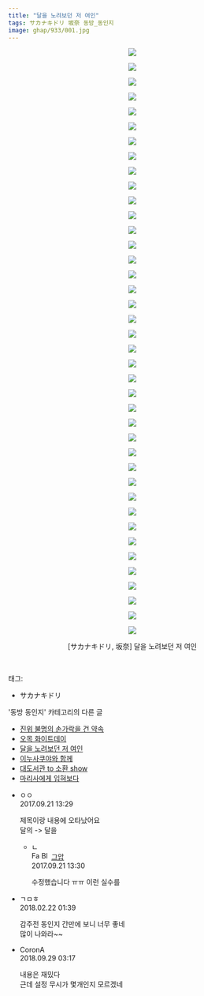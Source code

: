 ```yaml
---
title: "달을 노려보던 저 여인"
tags: サカナキドリ 坂奈 동방_동인지
image: ghap/933/001.jpg
---
```

<div class="article">
<p style="text-align: center; clear: none; float: none;"><img src="{{ site.nasurl }}/ghap/933/001.jpg"/></p>
<p style="text-align: center; clear: none; float: none;"><img src="{{ site.nasurl }}/ghap/933/002.jpg"/></p>
<p style="text-align: center; clear: none; float: none;"><img src="{{ site.nasurl }}/ghap/933/003.jpg"/></p>
<p style="text-align: center; clear: none; float: none;"><img src="{{ site.nasurl }}/ghap/933/004.jpg"/></p>
<p style="text-align: center; clear: none; float: none;"><img src="{{ site.nasurl }}/ghap/933/005.jpg"/></p>
<p style="text-align: center; clear: none; float: none;"><img src="{{ site.nasurl }}/ghap/933/006.jpg"/></p>
<p style="text-align: center; clear: none; float: none;"><img src="{{ site.nasurl }}/ghap/933/007.jpg"/></p>
<p style="text-align: center; clear: none; float: none;"><img src="{{ site.nasurl }}/ghap/933/008.jpg"/></p>
<p style="text-align: center; clear: none; float: none;"><img src="{{ site.nasurl }}/ghap/933/009.jpg"/></p>
<p style="text-align: center; clear: none; float: none;"><img src="{{ site.nasurl }}/ghap/933/010.jpg"/></p>
<p style="text-align: center; clear: none; float: none;"><img src="{{ site.nasurl }}/ghap/933/011.jpg"/></p>
<p style="text-align: center; clear: none; float: none;"><img src="{{ site.nasurl }}/ghap/933/012.jpg"/></p>
<p style="text-align: center; clear: none; float: none;"><img src="{{ site.nasurl }}/ghap/933/013.jpg"/></p>
<p style="text-align: center; clear: none; float: none;"><img src="{{ site.nasurl }}/ghap/933/014.jpg"/></p>
<p style="text-align: center; clear: none; float: none;"><img src="{{ site.nasurl }}/ghap/933/015.jpg"/></p>
<p style="text-align: center; clear: none; float: none;"><img src="{{ site.nasurl }}/ghap/933/016.jpg"/></p>
<p style="text-align: center; clear: none; float: none;"><img src="{{ site.nasurl }}/ghap/933/017.jpg"/></p>
<p style="text-align: center; clear: none; float: none;"><img src="{{ site.nasurl }}/ghap/933/018.jpg"/></p>
<p style="text-align: center; clear: none; float: none;"><img src="{{ site.nasurl }}/ghap/933/019.jpg"/></p>
<p style="text-align: center; clear: none; float: none;"><img src="{{ site.nasurl }}/ghap/933/020.jpg"/></p>
<p style="text-align: center; clear: none; float: none;"><img src="{{ site.nasurl }}/ghap/933/021.jpg"/></p>
<p style="text-align: center; clear: none; float: none;"><img src="{{ site.nasurl }}/ghap/933/022.jpg"/></p>
<p style="text-align: center; clear: none; float: none;"><img src="{{ site.nasurl }}/ghap/933/023.jpg"/></p>
<p style="text-align: center; clear: none; float: none;"><img src="{{ site.nasurl }}/ghap/933/024.jpg"/></p>
<p style="text-align: center; clear: none; float: none;"><img src="{{ site.nasurl }}/ghap/933/025.jpg"/></p>
<p style="text-align: center; clear: none; float: none;"><img src="{{ site.nasurl }}/ghap/933/026.jpg"/></p>
<p style="text-align: center; clear: none; float: none;"><img src="{{ site.nasurl }}/ghap/933/027.jpg"/></p>
<p style="text-align: center; clear: none; float: none;"><img src="{{ site.nasurl }}/ghap/933/028.jpg"/></p>
<p style="text-align: center; clear: none; float: none;"><img src="{{ site.nasurl }}/ghap/933/029.jpg"/></p>
<p style="text-align: center; clear: none; float: none;"><img src="{{ site.nasurl }}/ghap/933/030.jpg"/></p>
<p style="text-align: center; clear: none; float: none;"><img src="{{ site.nasurl }}/ghap/933/031.jpg"/></p>
<p style="text-align: center; clear: none; float: none;"><img src="{{ site.nasurl }}/ghap/933/032.jpg"/></p>
<p style="text-align: center; clear: none; float: none;"><img src="{{ site.nasurl }}/ghap/933/033.jpg"/></p>
<p style="text-align: center; clear: none; float: none;"><img src="{{ site.nasurl }}/ghap/933/034.jpg"/></p>
<p style="text-align: center; clear: none; float: none;"><img src="{{ site.nasurl }}/ghap/933/035.jpg"/></p>
<p style="text-align: center; clear: none; float: none;"><img src="{{ site.nasurl }}/ghap/933/036.jpg"/></p>
<p style="text-align: center; clear: none; float: none;"><img src="{{ site.nasurl }}/ghap/933/037.jpg"/></p>
<p style="text-align: center; clear: none; float: none;"><img src="{{ site.nasurl }}/ghap/933/038.jpg"/></p>
<p style="text-align: center; clear: none; float: none;"><img src="{{ site.nasurl }}/ghap/933/039.jpg"/></p>
<p style="text-align: center; clear: none; float: none;"><img src="{{ site.nasurl }}/ghap/933/040.jpg"/></p>
<p style="text-align: center; clear: none; float: none;">[サカナキドリ, 坂奈] 달을 노려보던 저 여인</p>
<p><br/></p>
</div><div class="tagTrail">
<p>태그: </p>
<ul>
<li>サカナキドリ</li>
</ul>
</div><div class="another">
<p>'동방 동인지' 카테고리의 다른 글</p>
<ul>
<li><a href="/2016-07-19-ghap_935">진위 불명의 손가락을 건 약속</a></li>
<li><a href="/2016-07-19-ghap_934">오목 화이트데이</a></li>
<li><a href="/2016-07-19-ghap_933">달을 노려보던 저 여인</a></li>
<li><a href="/2016-07-19-ghap_932">이누사쿠야와 함께</a></li>
<li><a href="/2016-07-19-ghap_931">대도서관 to 소환 show</a></li>
<li><a href="/2016-07-19-ghap_930">마리사에게 입혀보다</a></li>
</ul>
</div><div class="cb_module cb_fluid">
<div class="cb_wrt cb_profile">
<div class="comment">
<ul>
<li class="cb_thumb_off" id="comment15087724">
<div class="cb_comment_area">
<div class="cb_info_area">
<div class="cb_section">
<span class="cb_nick_name">ㅇㅇ</span>
</div>
<div class="cb_section">
<span class="cb_date">2017.09.21 13:29 </span>
</div>
</div>
<div class="cb_dsc_comment">
<p class="cb_dsc">
											제목이랑 내용에 오타났어요<br/>
달의 -&gt; 달을
										</p>
</div>
<ul>
<li class="cb_thumb_off" id="comment15087725">
<span class="cb_bu_subnode">ㄴ</span>
<div class="cb_comment_area">
<div class="cb_info_area">
<div class="cb_section">
<span class="cb_nick_name"><img alt="Favicon of https://ghaptouhou.tistory.com" height="16" onerror="this.onerror=null;this.parentNode.removeChild(this)" src="https://ghaptouhou.tistory.com/favicon.ico" width="16"/> <img alt="BlogIcon" height="16" onerror="this.parentNode.removeChild(this)" src="https://ghaptouhou.tistory.com/index.gif" width="16"/> <a href="https://ghaptouhou.tistory.com" onclick="return openLinkInNewWindow(this)"> 그압</a><span class="tistoryProfileLayerTrigger" onclick='TistoryProfile.show(event, this, {"title":"\uc800\uae30 \uc774\uac70 \ub098\uc911\uc5d0 \uc218\uc815 \uac00\ub2a5\ud558\ub098\uc694","url":"https:\/\/ghap.tistory.com","nickname":"\uadf8\uc555","items":[]}); return false;'></span></span>
</div>
<div class="cb_section">
<span class="cb_date">2017.09.21 13:30 </span>
</div>
</div>
<div class="cb_dsc_comment">
<p class="cb_dsc">
																수정했습니다 ㅠㅠ 이런 실수를
															</p>
</div>
</div>
</li>
</ul>
</div></li>
<li class="cb_thumb_off" id="comment15203972">
<div class="cb_comment_area">
<div class="cb_info_area">
<div class="cb_section">
<span class="cb_nick_name">ㄱㅁㅎ</span>
</div>
<div class="cb_section">
<span class="cb_date">2018.02.22 01:39 </span>
</div>
</div>
<div class="cb_dsc_comment">
<p class="cb_dsc">
											감주전 동인지 간만에 보니 너무 좋네<br/>
많이 나와라~~
										</p>
</div>
</div></li>
<li class="cb_thumb_off" id="comment15341487">
<div class="cb_comment_area">
<div class="cb_info_area">
<div class="cb_section">
<span class="cb_nick_name">CoronA</span>
</div>
<div class="cb_section">
<span class="cb_date">2018.09.29 03:17 </span>
</div>
</div>
<div class="cb_dsc_comment">
<p class="cb_dsc">
											내용은 재밌다<br/>
근데 설정 무시가 몇개인지 모르겠네
										</p>
</div>
</div></li>
</ul>
</div>
</div><!-- commentList close -->
</div>